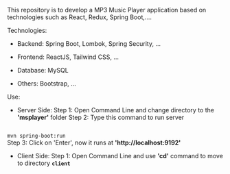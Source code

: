 This repository is to develop a MP3 Music Player application based on technologies such as React, Redux, Spring Boot,....


Technologies:
- Backend: Spring Boot, Lombok, Spring Security, ...

- Frontend: ReactJS, Tailwind CSS, ...

- Database: MySQL

- Others: Bootstrap, ...


Use:
- Server Side:
Step 1: Open Command Line and change directory to the <b>'msplayer'</b> folder
Step 2: Type this command to run server
<code>
mvn spring-boot:run
</code>
Step 3: Click on 'Enter', now it runs at <b>'http://localhost:9192'</b>

- Client Side:
Step 1: Open Command Line and use <b>'cd'</b> command to move to directory <b>`client`</b>
